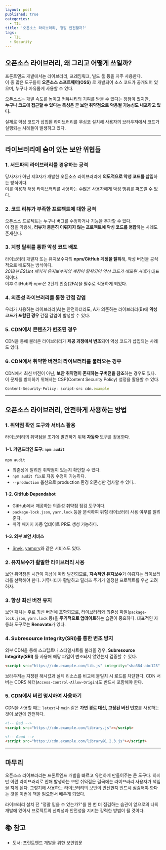 ```yaml
---
layout: post
published: true
categories:
  - TIL
title: '오픈소스 라이브러리, 정말 안전할까?'
tags:
  - TIL
  - Security
---
```


## 오픈소스 라이브러리, 왜 그리고 어떻게 쓰일까?

프론트엔드 개발에서는 라이브러리, 프레임워크, 빌드 툴 등을 자주 사용한다.  
이 중 많은 도구들이 **오픈소스 소프트웨어(OSS)** 로 개발되어 소스 코드가 공개되어 있으며, 누구나 자유롭게 사용할 수 있다.

오픈소스는 개발 속도를 높이고 커뮤니티의 기여를 받을 수 있다는 장점이 있지만,  
**누구나 코드에 접근할 수 있다는 특성은 곧 보안 취약점으로 악용될 가능성도 내포하고 있다.**

실제로 악성 코드가 삽입된 라이브러리를 무심코 설치해 사용자의 브라우저에서 코드가 실행되는 사례들이 발생하고 있다.

---

## 라이브러리에 숨어 있는 보안 위협들

### 1. 서드파티 라이브러리를 경유하는 공격

당사자가 아닌 제3자가 개발한 오픈소스 라이브러리에 **의도적으로 악성 코드를 삽입**하는 방식이다.  
이를 이용해 해당 라이브러리를 사용하는 수많은 사용자에게 악성 행위를 퍼뜨릴 수 있다.

### 2. 코드 리뷰가 부족한 프로젝트에 대한 공격

오픈소스 프로젝트는 누구나 버그를 수정하거나 기능을 추가할 수 있다.  
이 점을 악용해, **리뷰가 충분히 이뤄지지 않는 프로젝트에 악성 코드를 병합**하는 사례도 존재한다.

### 3. 계정 탈취를 통한 악성 코드 배포

라이브러리 개발자 또는 유지보수자의 **npm/GitHub 계정을 탈취**해, 악성 버전을 공식적으로 배포하는 방식이다.  
*2018년 ESLint 패키지 유지보수자의 계정이 탈취되어 악성 코드가 배포된 사례*가 대표적이다.  
이후 GitHub와 npm은 2단계 인증(2FA)을 필수로 적용하게 되었다.

### 4. 의존성 라이브러리를 통한 간접 감염

우리가 사용하는 라이브러리(A)는 안전하더라도, A가 의존하는 라이브러리(B)에 **악성 코드가 포함된 경우** 간접 감염이 발생할 수 있다.

### 5. CDN에서 콘텐츠가 변조된 경우

CDN을 통해 불러온 라이브러리가 **제공 과정에서 변조**되어 악성 코드가 삽입되는 사례도 있다.

### 6. CDN에서 취약한 버전의 라이브러리를 불러오는 경우

CDN에서 최신 버전이 아닌, **보안 취약점이 존재하는 구버전을 참조**하는 경우도 있다.  
이 문제를 방지하기 위해서는 CSP(Content Security Policy) 설정을 활용할 수 있다.

```js
Content-Security-Policy: script-src cdn.example
```

---

## 오픈소스 라이브러리, 안전하게 사용하는 방법

### 1. 취약점 확인 도구와 서비스 활용

라이브러리의 취약점을 조기에 발견하기 위해 **자동화 도구**를 활용한다.

#### 1-1. 커맨드라인 도구: `npm audit`

```bash
npm audit
```

- 의존성에 알려진 취약점이 있는지 확인할 수 있다.
- `npm audit fix`로 자동 수정이 가능하다.
- `--production` 옵션으로 production 환경 의존성만 검사할 수 있다..

#### 1-2. GitHub Dependabot

- GitHub에서 제공하는 의존성 취약점 점검 도구이다.
- `package-lock.json`, `yarn.lock` 등을 분석하여 위험 라이브러리 사용 여부를 알려준다.
- 취약 패키지 자동 업데이트 PR도 생성 가능하다.

#### 1-3. 외부 보안 서비스

- [Snyk](https://snyk.io), [yamory](https://yamory.io)와 같은 서비스도 있다.

### 2. 유지보수가 활발한 라이브러리 사용

보안 취약점은 시간이 지남에 따라 발견되므로, **지속적인 유지보수**가 이뤄지는 라이브러리를 선택해야 한다.
커뮤니티가 활발하고 릴리즈 주기가 일정한 프로젝트를 우선 고려하자.

### 3. 항상 최신 버전 유지

보안 패치는 주로 최신 버전에 포함되므로,
라이브러리와 의존성 파일(`package-lock.json`, `yarn.lock` 등)을 **주기적으로 업데이트**하는 습관이 중요하다.
대표적인 자동화 도구로는 **Renovate**가 있다.

### 4. Subresource Integrity(SRI)를 통한 변조 방지

외부 CDN을 통해 스크립트나 스타일시트를 불러올 경우,
**Subresource Integrity(SRI)** 를 사용해 해당 파일이 변조되지 않았는지 검증할 수 있다.

```html
<script src="https://cdn.example.com/lib.js" integrity="sha384-abc123" crossorigin="anonymous"></script>
```

브라우저는 지정된 해시값과 실제 리소스를 비교해 불일치 시 로드를 차단한다.
CDN 서버는 CORS 헤더(`Access-Control-Allow-Origin`)도 반드시 포함해야 한다.

### 5. CDN에서 버전 명시하여 사용하기

CDN을 사용할 때는 `latest`나 `main` 같은 **가변 경로 대신, 고정된 버전 번호**를 사용하는 것이 보안에 안전하다.

```html
<!-- Bad -->
<script src="https://cdn.example.com/library.js"></script>

<!-- Good -->
<script src="https://cdn.example.com/library@1.2.3.js"></script>
```

---

## 마무리

오픈소스 라이브러리는 프론트엔드 개발을 빠르고 유연하게 만들어주는 큰 도구다. 하지만 이런 라이브러리로 인해 발생하는 보안 취약점은 결국에는 라이브러리 사용자가 책임을 지게 된다. 그렇기에 사용하는 라이브러리의 보안이 안전한지 반드시 점검해야 한다는 것을 이번에 책을 읽으면서 배우게 되었다.

라이브러리 설치 전 "정말 믿을 수 있는가?"를 한 번 더 점검하는 습관이 앞으로의 나의 개발에 있어서 프로젝트의 신뢰성과 안전성을 지키는 강력한 방법이 될 것이다.

## 📚 참고

- 도서: 프런트엔드 개발을 위한 보안입문
